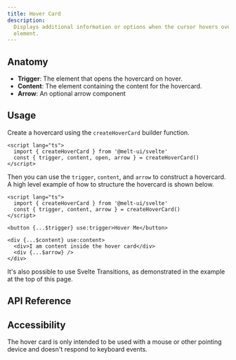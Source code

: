 ```yaml
---
title: Hover Card
description:
  Displays additional information or options when the cursor hovers over a particular
  element.
---
```


<script>
    import { APITable, KbdTable } from '$docs/components'
    export let data
</script>

## Anatomy

- **Trigger**: The element that opens the hovercard on hover.
- **Content**: The element containing the content for the hovercard.
- **Arrow**: An optional arrow component

## Usage

Create a hovercard using the `createHoverCard` builder function.

```svelte {3}
<script lang="ts">
  import { createHoverCard } from '@melt-ui/svelte'
  const { trigger, content, open, arrow } = createHoverCard()
</script>
```

Then you can use the `trigger`, `content`, and `arrow` to construct a hovercard. A high
level example of how to structure the hovercard is shown below.

```svelte
<script lang="ts">
  import { createHoverCard } from '@melt-ui/svelte'
  const { trigger, content, arrow } = createHoverCard()
</script>

<button {...$trigger} use:trigger>Hover Me</button>

<div {...$content} use:content>
  <div>I am content inside the hover card</div>
  <div {...$arrow} />
</div>
```

It's also possible to use Svelte Transitions, as demonstrated in the example at the top of
this page.

## API Reference

<APITable data={data.builder} />
<APITable data={data.trigger} />
<APITable data={data.content} />
<APITable data={data.arrow} />

## Accessibility

The hover card is only intended to be used with a mouse or other pointing device and
doesn't respond to keyboard events.
